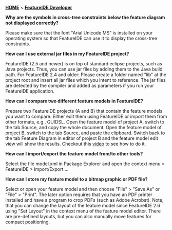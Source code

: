 <!-- Breadcrumb -->
[**HOME**](https://github.com/FeatureIDE/FeatureIDE/wiki) < [**FeatureIDE Developer**](https://github.com/FeatureIDE/FeatureIDE/wiki/FeatureIDE-Developer)

<!-- Introduction -->

<!-- Outline -->

<!-- Content -->
**Why are the symbols in cross-tree constraints below the feature diagram not displayed correctly?**

Please make sure that the font "Arial Unicode MS" is installed on your operating system so that FeatureIDE can use it to display the cross-tree constraints.

**How can I use external jar files in my FeatureIDE project?**

FeatureIDE (2.5 and newer) is on top of standard eclipse projects, such as Java projects. Thus, you can use jar files by adding them to the Java build path.
For FeatureIDE 2.4 and older: Please create a folder named "lib" at the project root and insert all jar files which you intent to reference. The jar files are detected by the compiler and added as parameters if you run your FeatureIDE application. 

**How can I compare two different feature models in FeatureIDE?**

Prepare two FeatureIDE projects (A and B) that contain the feature models you want to compare. Either edit them using FeatureIDE or import them from other formats, e.g., GUIDSL.
Open the feature model of project A, switch to the tab Source, and copy the whole document.
Open the feature model of project B, switch to the tab Source, and paste the clipboard.
Switch back to the tab Feature Diagram in editor of project B and the feature model edit view will show the results.
Checkout this [video](http://wwwiti.cs.uni-magdeburg.de/iti_db/research/featureide/videos/CompareFMs.avi) to see how to do it.

**How can I import/export the feature model from/to other tools?**

Select the file model.xml in Package Explorer and open the context menu > FeatureIDE > Import/Export ...

**How can I store my feature model to a bitmap graphic or PDF file?**

Select or open your feature model and then choose "File" > "Save As" or "File" > "Print". The later option requires that you have an PDF printer installed and have a program to crop PDFs (such as Adobe Acrobat). 
Note, that you can change the layout of the feature model since FeatureIDE 2.6 using "Set Layout" in the context menu of the feature model editor. There are pre-defined layouts, but you can also manually move features for compact positioning.
